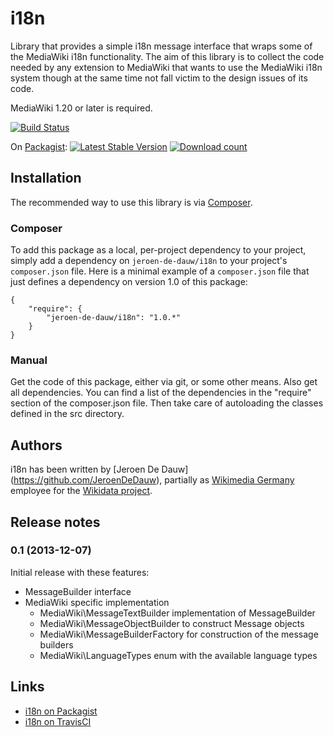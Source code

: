 # i18n

Library that provides a simple i18n message interface that wraps some of the MediaWiki i18n
functionality. The aim of this library is to collect the code needed by any extension to
MediaWiki that wants to use the MediaWiki i18n system though at the same time not fall victim
to the design issues of its code.

MediaWiki 1.20 or later is required.

[![Build Status](https://secure.travis-ci.org/JeroenDeDauw/i18n.png?branch=master)](http://travis-ci.org/JeroenDeDauw/i18n)

On [Packagist](https://packagist.org/packages/jeroen-de-dauw/i18n):
[![Latest Stable Version](https://poser.pugx.org/jeroen-de-dauw/i18n/version.png)](https://packagist.org/packages/jeroen-de-dauw/i18n)
[![Download count](https://poser.pugx.org/jeroen-de-dauw/i18n/d/total.png)](https://packagist.org/packages/jeroen-de-dauw/i18n)

## Installation

The recommended way to use this library is via [Composer](http://getcomposer.org/).

### Composer

To add this package as a local, per-project dependency to your project, simply add a
dependency on `jeroen-de-dauw/i18n` to your project's `composer.json` file.
Here is a minimal example of a `composer.json` file that just defines a dependency on
version 1.0 of this package:

    {
        "require": {
            "jeroen-de-dauw/i18n": "1.0.*"
        }
    }

### Manual

Get the code of this package, either via git, or some other means. Also get all dependencies.
You can find a list of the dependencies in the "require" section of the composer.json file.
Then take care of autoloading the classes defined in the src directory.

## Authors

i18n has been written by [Jeroen De Dauw] (https://github.com/JeroenDeDauw), partially
as [Wikimedia Germany](https://wikimedia.de) employee for the [Wikidata project](https://wikidata.org/).

## Release notes

### 0.1 (2013-12-07)

Initial release with these features:

* MessageBuilder interface
* MediaWiki specific implementation
	* MediaWiki\MessageTextBuilder implementation of MessageBuilder
	* MediaWiki\MessageObjectBuilder to construct Message objects
	* MediaWiki\MessageBuilderFactory for construction of the message builders
	* MediaWiki\LanguageTypes enum with the available language types

## Links

* [i18n on Packagist](https://packagist.org/packages/jeroen-de-dauw/i18n)
* [i18n on TravisCI](https://travis-ci.org/JeroenDeDauw/i18n)
